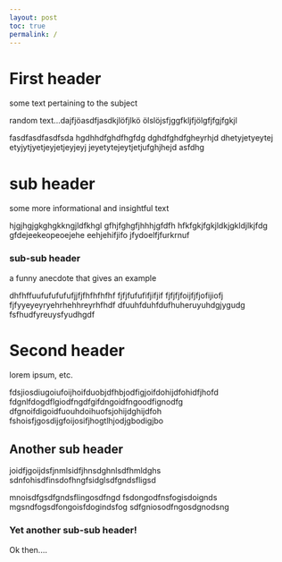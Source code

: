 ```yaml
---
layout: post
toc: true
permalink: /
---
```


# First header
some text pertaining to the subject

random text...dajfjöasdfjasdkjlöfjlkö
ölslöjsfjggfkljfjölgfjfgjfgkjl

fasdfasdfasdfsda
hgdhhdfghdfhgfdg
dghdfghdfgheyrhjd
dhetyjetyeytej
etyjytjyetjeyjetjeyjeyj
jeyetytejeytjetjufghjhejd
asfdhg

# sub header
some more informational and insightful text

hjgjhgjgkghgkkngjldfkhgl
gfhjfghgfjhhhjgfdfh
hfkfgkjfgkjldkjgkldjlkjfdg
gfdejeekeopeoejehe
eehjehifjifo
jfydoelfjfurkrnuf

### sub-sub header
a funny anecdote that gives an example

dhfhffuufufufufufjjfjfhfhfhfhf
fjfjfufufifjifjif
fjfjfjfoijfjfjofijiofj
fjfyyeyeyryehrhehhreyrhfhdf
dfuuhfduhfdufhuheruyuhdgjygudg
fsfhudfyreuysfyudhgdf

# Second header
lorem ipsum, etc.

fdsjiosdiugoiufoijhoifduobjdfhbjodfigjoifdohijdfohidfjhofd
fdgnlfdogdflgiodfngdfgifdngoidfngoodfignodfg
dfgnoifdigoidfuouhdoihuofsjohijdghijdfoh
fshoisfjgosdijgfoijosifjhogtlhjodjgbodigjbo

## Another sub header

joidfjgoijdsfjnmlsidfjhnsdghnlsdfhmldghs
sdnfohisdfinsdofhngfsidglsdfgndsfligsd

mnoisdfgsdfgndsflingosdfngd
fsdongodfnsfogisdoignds
mgsndfogsdfongoisfdogindsfog
sdfgniosodfngosdgnodsng

### Yet another sub-sub header!

Ok then....
